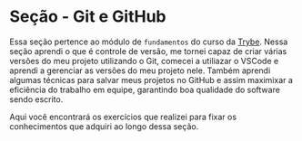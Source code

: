 # Seção - Git e GitHub

Essa seção pertence ao módulo de `fundamentos` do curso da [Trybe](https://www.betrybe.com/). Nessa seção aprendi o que é controle de versão, me tornei capaz de criar várias versões do meu projeto utilizando o Git, comecei a utiliazar o VSCode e aprendi a gerenciar as versões do meu projeto nele. Também aprendi algumas técnicas para salvar meus projetos no GitHub e assim maximixar a eficiência do trabalho em equipe, garantindo boa qualidade do software sendo escrito.

Aqui você encontrará os exercícios que realizei para fixar os conhecimentos que adquiri ao longo dessa seção.